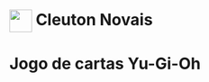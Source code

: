 <h1>
    <a href="https://www.dio.me/">
     <img align="center" width="40px" src="https://hermes.digitalinnovation.one/assets/diome/logo-minimized.png"></a>
    <span> Cleuton Novais </span>
</h1>

# Jogo de cartas Yu-Gi-Oh

